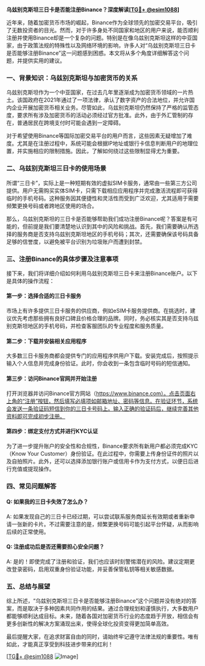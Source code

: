 **乌兹别克斯坦三日卡是否能注册Binance？深度解读[[TG💪+ @esim1088](https://t.me/s/esim1088)]**

近年来，随着加密货币市场的崛起，Binance作为全球领先的加密交易平台，吸引了无数投资者的目光。然而，对于许多身处不同国家和地区的用户来说，能否顺利注册并使用Binance却是一个复杂的问题。特别是在像乌兹别克斯坦这样的中亚国家，由于政策法规的特殊性以及网络环境的影响，许多人对“乌兹别克斯坦三日卡是否能够注册Binance”这一问题感到困惑。本文将从多个角度详细解答这个问题，并提供实用的建议。

### 一、背景知识：乌兹别克斯坦与加密货币的关系

乌兹别克斯坦作为一个中亚国家，在过去几年里逐渐成为加密货币领域的一片热土。该国政府在2021年通过了一项法律，承认了数字资产的合法地位，并允许国内企业开展加密货币相关业务。尽管如此，乌兹别克斯坦仍然保持了严格的监管态度，要求所有涉及加密货币的活动必须经过官方批准。此外，由于外汇管制的存在，普通居民在跨境支付时可能会遇到一定障碍。

对于希望使用Binance等国际加密交易平台的用户而言，这些因素无疑增加了难度。尤其是在注册过程中，系统可能会根据IP地址或银行卡信息判断用户的地理位置，并实施相应的限制措施。因此，了解如何绕过这些限制显得尤为重要。

### 二、乌兹别克斯坦三日卡的使用场景

所谓“三日卡”，实际上是一种短期有效的虚拟SIM卡服务，通常由一些第三方公司提供。用户无需购买实体SIM卡，只需下载相应应用程序并完成激活流程即可获得临时的手机号码。这种服务因其便捷性和灵活性而受到广泛欢迎，尤其适用于需要频繁更换号码或者跨地区使用的场合。

那么，乌兹别克斯坦的三日卡是否能够帮助我们成功注册Binance呢？答案是有可能的，但前提是我们要清楚地认识到其中的风险和挑战。首先，我们需要确认所选择的服务商是否支持乌兹别克斯坦地区的手机号码；其次，还需要确保该号码具备足够的信誉度，以避免被平台识别为垃圾账户而遭到封禁。

### 三、注册Binance的具体步骤及注意事项

接下来，我们将详细介绍如何利用乌兹别克斯坦三日卡来注册Binance账户。以下是具体的操作流程：

#### 第一步：选择合适的三日卡服务
市场上有许多提供三日卡服务的供应商，例如eSIM卡服务提供商。在挑选时，建议优先考虑那些拥有良好口碑且价格合理的品牌。同时，务必核实其是否支持乌兹别克斯坦地区的手机号码，并检查客服团队的专业程度和服务质量。

#### 第二步：下载并安装相关应用程序
大多数三日卡服务商都会提供专门的应用程序供用户下载。安装完成后，按照提示输入个人信息并完成身份验证。此时，你会收到一条包含临时号码的短信通知。

#### 第三步：访问Binance官网并开始注册
打开浏览器并访问Binance官方网站（https://www.binance.com）。点击页面右上角的“注册”按钮，然后填写必填项如邮箱地址、密码等信息。在验证环节，系统会发送一条验证码短信到你的三日卡号码上。输入正确的验证码后，继续完善其他资料即可完成初步注册。

#### 第四步：绑定支付方式并进行KYC认证
为了进一步提升账户的安全性和合规性，Binance要求所有新用户都必须完成KYC（Know Your Customer）身份验证。在此过程中，你需要上传身份证件的照片以及自拍照片。此外，还可以选择添加银行账户或信用卡作为支付方式，以便日后进行充值或提现操作。

### 四、常见问题解答

#### Q: 如果我的三日卡失效了怎么办？
A: 如果发现自己的三日卡已经过期，可以尝试联系服务商延长有效期或者重新申请一张新的卡片。不过需要注意的是，频繁更换号码可能引起平台怀疑，从而影响后续的正常使用。

#### Q: 注册成功后是否还需要担心安全问题？
A: 是的！即使完成了注册和验证，我们也应该时刻警惕潜在的风险。建议定期更改登录密码，启用双重身份验证功能，并妥善保管私钥等相关敏感数据。

### 五、总结与展望

综上所述，“乌兹别克斯坦三日卡是否能够注册Binance”这个问题并没有绝对的答案，而是取决于多种因素共同作用的结果。通过合理规划和谨慎执行，大多数用户都能够顺利达成目标。未来，随着各国对加密货币行业的态度趋于开放，相信会有更多创新性的解决方案涌现出来，使得全球化投资变得更加简单高效。

最后提醒大家，在追求财富自由的同时，请始终牢记遵守法律法规的重要性。唯有如此，才能真正享受到科技进步带来的红利！

[[TG💪+ @esim1088](https://t.me/s/esim1088) ![Image](https://i.postimg.cc/4NQfJmqS/Snipaste-2025-05-13-00-14-12.png)]